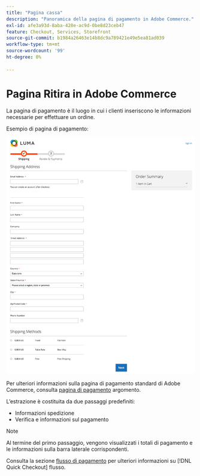 ```yaml
---
title: "Pagina cassa"
description: "Panoramica della pagina di pagamento in Adobe Commerce."
exl-id: afe3a93d-8aba-428e-ac9d-0be8d23ceb47
feature: Checkout, Services, Storefront
source-git-commit: b1984a26463e14b8dc9a789421e49e5ea81ad039
workflow-type: tm+mt
source-wordcount: '99'
ht-degree: 0%

---
```


# Pagina Ritira in Adobe Commerce

La pagina di pagamento è il luogo in cui i clienti inseriscono le informazioni necessarie per effettuare un ordine.

Esempio di pagina di pagamento:

![Pagina cassa](assets/checkout-page.png)

Per ulteriori informazioni sulla pagina di pagamento standard di Adobe Commerce, consulta [pagina di pagamento](https://docs.magento.com/user-guide/quick-tour/checkout-page.html) argomento.

L’estrazione è costituita da due passaggi predefiniti:

- Informazioni spedizione
- Verifica e informazioni sul pagamento

>[!NOTE]
>
> Al termine del primo passaggio, vengono visualizzati i totali di pagamento e le informazioni sulla barra laterale corrispondenti.

Consulta la sezione [flusso di pagamento](../quick-checkout/checkout-flow.md) per ulteriori informazioni su [!DNL Quick Checkout] flusso.
